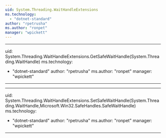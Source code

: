 ```yaml
---
uid: System.Threading.WaitHandleExtensions
ms.technology: 
  - "dotnet-standard"
author: "rpetrusha"
ms.author: "ronpet"
manager: "wpickett"
---
```


---
uid: System.Threading.WaitHandleExtensions.GetSafeWaitHandle(System.Threading.WaitHandle)
ms.technology: 
  - "dotnet-standard"
author: "rpetrusha"
ms.author: "ronpet"
manager: "wpickett"
---

---
uid: System.Threading.WaitHandleExtensions.SetSafeWaitHandle(System.Threading.WaitHandle,Microsoft.Win32.SafeHandles.SafeWaitHandle)
ms.technology: 
  - "dotnet-standard"
author: "rpetrusha"
ms.author: "ronpet"
manager: "wpickett"
---
